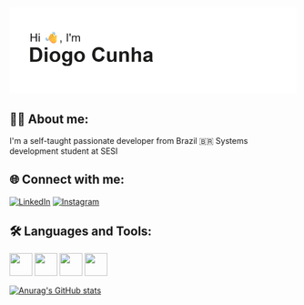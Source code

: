 ![MasterHead](https://github.com/DiogoCunhaaa/DiogoCunhaaa/blob/main/header.png)

## 👩‍💻 About me:
I'm a self-taught passionate developer from Brazil 🇧🇷
Systems development student at SESI

## 🌐 Connect with me:

[![LinkedIn](https://img.shields.io/badge/LinkedIn-0A66C2?style=for-the-badge&logo=linkedin&logoColor=white)](https://www.linkedin.com/in/diogo-ferreira-da-cunha/) 
[![Instagram](https://img.shields.io/badge/Instagram-E4405F?style=for-the-badge&logo=instagram&logoColor=white)](https://instagram.com/diogo.chna) 

## 🛠 Languages and Tools:

<p align="left">
  <img src="https://img.icons8.com/color/48/000000/react-native.png" width="40" height="40"/>
  <img src="https://img.icons8.com/color/48/000000/html-5--v1.png" width="40" height="40"/>
  <img src="https://img.icons8.com/color/48/000000/css3.png" width="40" height="40"/>
  <img src="https://img.icons8.com/color/48/000000/javascript--v1.png" width="40" height="40"/>
</p>

[![Anurag's GitHub stats](https://github-readme-stats.vercel.app/api?username=DiogoCunhaaa)](https://github.com/anuraghazra/github-readme-stats)
